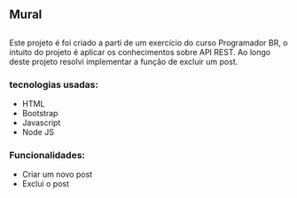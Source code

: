 ## Mural

##

Este projeto é foi criado a parti de um exercício do curso Programador BR, o intuito do projeto é aplicar os conhecimentos sobre API REST. Ao longo deste projeto resolvi implementar a função de excluir um post.

### tecnologias usadas:
* HTML
* Bootstrap
* Javascript
* Node JS

### Funcionalidades:
* Criar um novo post
* Exclui o post